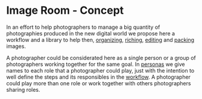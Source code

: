 # Image Room - Concept

In an effort to help photographers to manage a big quantity of photographies produced in the new digital world we propose here a workflow and a library to help then, [organizing](./doc/workflow.md#project-preparatino), [riching](./doc/workflow.md#sifting), [editing](./doc/workflow.md#edition) and [packing](./doc/workflow.md#packing) images.

A photographer could be considerated here as a single person or a group of photographers working together for the same goal. In [personas](./doc/personas.md) we give names to each role that a photographer could play, just with the intention to well define the steps and its responsibles in the [workflow](./doc/workflow.md). A photographer could play more than one role or work together with others photographers sharing roles.
